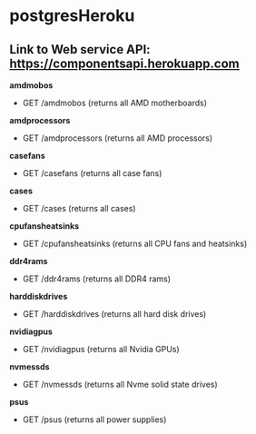 # postgresHeroku

## Link to Web service API: https://componentsapi.herokuapp.com


**amdmobos**

- GET /amdmobos (returns all AMD motherboards)

**amdprocessors**

- GET /amdprocessors (returns all AMD processors)

**casefans**

- GET /casefans (returns all case fans)

**cases**

- GET /cases (returns all cases)

**cpufansheatsinks**

- GET /cpufansheatsinks (returns all CPU fans and heatsinks)

**ddr4rams**

- GET /ddr4rams (returns all DDR4 rams)

**harddiskdrives**

- GET /harddiskdrives (returns all hard disk drives)

**nvidiagpus**

- GET /nvidiagpus (returns all Nvidia GPUs)

**nvmessds**

- GET /nvmessds (returns all Nvme solid state drives)

**psus**

- GET /psus (returns all power supplies)
